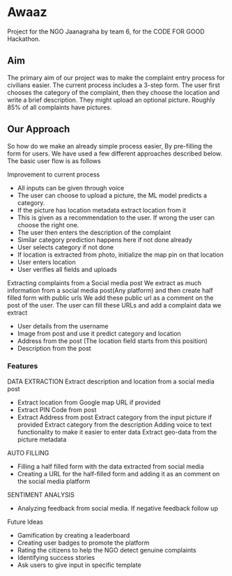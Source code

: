 # Awaaz

Project for the NGO Jaanagraha by team 6, for the CODE FOR GOOD Hackathon.

## Aim
The primary aim of our project was to make the complaint entry process for civilians easier. The current process includes a 3-step form. The user first chooses the category 
of the complaint, then they choose the location and write a brief description. They might upload an optional picture. Roughly 85% of all complaints have pictures. 

## Our Approach 
So how do we make an already simple process easier, By pre-filling the form for users. We have used a few different approaches described below. The basic user flow is as follows 

Improvement to current process
- All inputs can be given through voice
- The user can choose to upload a picture, the ML model predicts a category. 
- If the picture has location metadata extract location from it
- This is given as a recommendation to the user. If wrong the user can choose the right one. 
- The user then enters the description of the complaint
- Similar category prediction happens here if not done already
- User selects category if not done
- If location is extracted from photo, initialize the map pin on that location
- User enters location
- User verifies all fields and uploads

Extracting complaints from a Social media post
We extract as much information from a social media post(Any platform) and then create half filled form with public urls
We add these public url as a comment on the post of the user. The user can fill these URLs and add a complaint
data we extract
- User details from the username
- Image from post and use it predict category and location
- Address from the post (The location field starts from this position)
- Description from the post


### Features

DATA EXTRACTION
Extract description and location from a social media post
- Extract location from Google map URL if provided
- Extract PIN Code from post 
- Extract Address from post 
Extract category from the input picture if provided
Extract category from the description 
Adding voice to text functionality to make it easier to enter data
Extract geo-data from the picture metadata

AUTO FILLING
- Filling a half filled form with the data extracted from social media 
- Creating a URL for the half-filled form and adding it as an comment on the social media platform

SENTIMENT ANALYSIS
- Analyzing feedback from social media. If negative feedback follow up

Future Ideas
- Gamification by creating a leaderboard
- Creating user badges to promote the platform
- Rating the citizens to help the NGO detect genuine complaints
- Identifying success stories
- Ask users to give input in specific template

